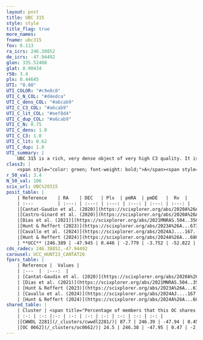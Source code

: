 ```yaml
---
layout: post
title: UBC 315
style: style
title_flag: true
more_names: 
fname: ubc315
fov: 0.113
ra_icrs: 246.38852
de_icrs: -47.94492
glon: 335.52408
glat: 0.90434
r50: 3.4
plx: 0.44645
UTI: "0.80"
UTI_COLOR: "#c9e8c8"
UTI_C_N_COL: "#d4edca"
UTI_C_dens_COL: "#a6cab9"
UTI_C_C3_COL: "#a6cab9"
UTI_C_lit_COL: "#eef8d4"
UTI_C_dup_COL: "#a6cab9"
UTI_C_N: 0.75
UTI_C_dens: 1.0
UTI_C_C3: 1.0
UTI_C_lit: 0.62
UTI_C_dup: 1.0
UTI_summary: |
    UBC 315 is a rich, very dense object of very high C3 quality. It is moderately studied in the literature. This object shares a large percentage of members with 2 later reported entries.
class3: |
    <span style="color: green; font-weight: bold;">A</span><span style="color: green; font-weight: bold;">A</span>
r_50_val: 3.4
N_50_val: 106
scix_url: UBC%20315
posit_table: |
    | Reference    | RA    | DEC   | Plx  | pmRA  | pmDE   |  Rv  |
    | :---         | :---: | :---: | :---: | :---: | :---: | :---: |
    |[Cantat-Gaudin et al. (2020)](https://scixplorer.org/abs/2020A%26A...640A...1C) | 246.376 | -47.935 | 0.43 | -2.716 | -3.775 | -- |
    |[Castro-Ginard et al. (2020)](https://scixplorer.org/abs/2020A%26A...635A..45C) | 246.372 | -47.934 | 0.432 | -2.74 | -3.782 | -- |
    |[Dias et al. (2021)](https://scixplorer.org/abs/2021MNRAS.504..356D) | 246.368 | -47.93 | 0.414 | -2.748 | -3.783 | -54.65 |
    |[Hunt & Reffert (2023)](https://scixplorer.org/abs/2023A%26A...673A.114H) | 246.379 | -47.95 | 0.441 | -2.782 | -3.757 | -51.096 |
    |[Cavallo et al. (2024)](https://scixplorer.org/abs/2024AJ....167...12C) | 246.382 | -47.947 | 0.444 | -- | -- | -- |
    |[Hunt & Reffert (2024)](https://scixplorer.org/abs/2024A%26A...686A..42H) | 246.379 | -47.95 | 0.441 | -2.782 | -3.757 | -51.096 |
    | **UCC** |246.389 | -47.945 | 0.446 | -2.779 | -3.752 | -52.822 | 
cds_radec: 246.38852,-47.94492
carousel: UCC_HUNT23_CANTAT20
fpars_table: |
    | Reference |  Values |
    | :---  |  :---:  |
    | [Cantat-Gaudin et al. (2020)](https://scixplorer.org/abs/2020A%26A...640A...1C) | `AVNN=2.29, DMNN=11.76, AgeNN=8.57` |
    | [Dias et al. (2021)](https://scixplorer.org/abs/2021MNRAS.504..356D) | `Av=2.485, Dist=1968, logage=7.91, [Fe/H]=0.313` |
    | [Hunt & Reffert (2023)](https://scixplorer.org/abs/2023A%26A...673A.114H) | `AV50=2.589, diffAV50=2.066, MOD50=11.567, logAge50=8.489` |
    | [Cavallo et al. (2024)](https://scixplorer.org/abs/2024AJ....167...12C) | `AV50=3.13, dMod50=10.96, logAge50=8.55, [Fe/H]50=-0.62` |
    | [Hunt & Reffert (2024)](https://scixplorer.org/abs/2024A%26A...686A..42H) | `MassJ=1235.81` |
shared_table: |
    | Cluster | <span title="Percentage of members that this OC shares with the ones listed">%</span>   | RA   | DEC   | Plx   | pmRA  | pmDE  | Rv | UTI |
    | :-: | :-: |:-: | :-: | :-: | :-: | :-: | :-: | :-: |
    |[CWWDL 2281](/_clusters/cwwdl2281/)| 87.7 | 246.39 | -47.94 | 0.45 | -2.77 | -3.75 | -53.09 |0.0 |
    |[OC 0662](/_clusters/oc0662/)| 24.5 | 246.38 | -47.95 | 0.47 | -2.77 | -3.75 | -- |0.0 |
---
```

